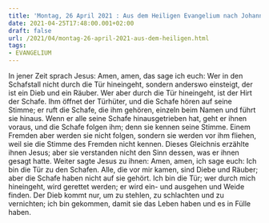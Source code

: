 ```yaml
---
title: 'Montag, 26 April 2021 : Aus dem Heiligen Evangelium nach Johannes - Joh 10,1-10.'
date: 2021-04-25T17:48:00.001+02:00
draft: false
url: /2021/04/montag-26-april-2021-aus-dem-heiligen.html
tags: 
- EVANGELIUM
---
```


In jener Zeit sprach Jesus: Amen, amen, das sage ich euch: Wer in den Schafstall nicht durch die Tür hineingeht, sondern anderswo einsteigt, der ist ein Dieb und ein Räuber. Wer aber durch die Tür hineingeht, ist der Hirt der Schafe. Ihm öffnet der Türhüter, und die Schafe hören auf seine Stimme; er ruft die Schafe, die ihm gehören, einzeln beim Namen und führt sie hinaus. Wenn er alle seine Schafe hinausgetrieben hat, geht er ihnen voraus, und die Schafe folgen ihm; denn sie kennen seine Stimme. Einem Fremden aber werden sie nicht folgen, sondern sie werden vor ihm fliehen, weil sie die Stimme des Fremden nicht kennen. Dieses Gleichnis erzählte ihnen Jesus; aber sie verstanden nicht den Sinn dessen, was er ihnen gesagt hatte. Weiter sagte Jesus zu ihnen: Amen, amen, ich sage euch: Ich bin die Tür zu den Schafen. Alle, die vor mir kamen, sind Diebe und Räuber; aber die Schafe haben nicht auf sie gehört. Ich bin die Tür; wer durch mich hineingeht, wird gerettet werden; er wird ein- und ausgehen und Weide finden. Der Dieb kommt nur, um zu stehlen, zu schlachten und zu vernichten; ich bin gekommen, damit sie das Leben haben und es in Fülle haben.